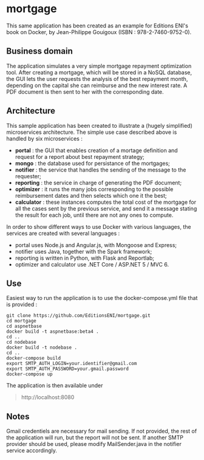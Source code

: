 # mortgage
This same application has been created as an example for Editions ENI's book on Docker, by Jean-Philippe Gouigoux (ISBN : 978-2-7460-9752-0).

## Business domain 
The application simulates a very simple mortgage repayment optimization tool. After creating a mortgage, which will be stored in a NoSQL database, the GUI lets the user requests the analysis of the best repayment month, depending on the capital she can reimburse and the new interest rate. A PDF document is then sent to her with the corresponding date.

## Architecture
This sample application has been created to illustrate a (hugely simplified) microservices architecture. The simple use case described above is handled by six microservices :

- **portal** : the GUI that enables creation of a mortage definition and request for a report about best repayment strategy;
- **mongo** : the database used for persistance of the mortgages;
- **notifier** : the service that handles the sending of the message to the requester;
- **reporting** : the service in charge of generating the PDF document;
- **optimizer** : it runs the many jobs corresponding to the possible reimbursement dates and then selects which one it the best;
- **calculator** : these instances computes the total cost of the mortgage for all the cases sent by the previous service, and send it a message stating the result for each job, until there are not any ones to compute.

In order to show different ways to use Docker with various languages, the services are created with several languages :

- portal uses Node.js and Angular.js, with Mongoose and Express;
- notifier uses Java, together with the Spark framework;
- reporting is written in Python, with Flask and Reportlab;
- optimizer and calculator use .NET Core / ASP.NET 5 / MVC 6.   

## Use

Easiest way to run the application is to use the docker-compose.yml file that is provided :

    git clone https://github.com/EditionsENI/mortgage.git
    cd mortgage
    cd aspnetbase
    docker build -t aspnetbase:beta4 .
    cd ..
    cd nodebase
    docker build -t nodebase .
    cd ..
    docker-compose build
    export SMTP_AUTH_LOGIN=your.identifier@gmail.com
    export SMTP_AUTH_PASSWORD=your.gmail.password
    docker-compose up

The application is then available under 
> http://localhost:8080

## Notes

Gmail credentiels are necessary for mail sending. If not provided, the rest of the application will run, but the report will not be sent. If another SMTP provider should be used, please modify MailSender.java in the notifier service accordingly.